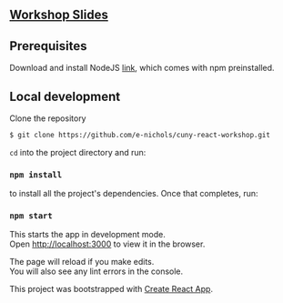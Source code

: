 ## [Workshop Slides](https://docs.google.com/presentation/d/1PIrW6FjWbl0Fafwve-pKXsQ9WgRGUt_1PdM37CI-Rcw/edit?usp=sharing)

## Prerequisites
 Download and install NodeJS [link](https://nodejs.org/en/download/), which comes with npm preinstalled.

## Local development

Clone the repository

```bash
$ git clone https://github.com/e-nichols/cuny-react-workshop.git
```

`cd` into the project directory and run:

### `npm install`

to install all the project's dependencies. Once that completes, run:

### `npm start`

This starts the app in development mode.<br>
Open [http://localhost:3000](http://localhost:3000) to view it in the browser.

The page will reload if you make edits.<br>
You will also see any lint errors in the console.

This project was bootstrapped with [Create React App](https://github.com/facebook/create-react-app).
